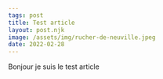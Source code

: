 ```yaml
---
tags: post
title: Test article
layout: post.njk
image: /assets/img/rucher-de-neuville.jpeg
date: 2022-02-28
---
```


Bonjour je suis le test article
